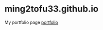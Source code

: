 # ming2tofu33.github.io
My portfolio page
[portfolio](https://ming2tofu33.github.io/portfolio_website)